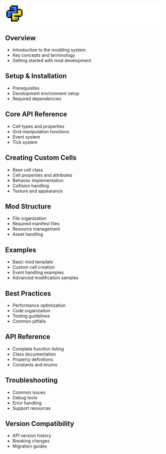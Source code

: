 # ![](/git_assets/api_logo.png)

## Overview
- Introduction to the modding system
- Key concepts and terminology
- Getting started with mod development

## Setup & Installation
- Prerequisites
- Development environment setup
- Required dependencies

## Core API Reference
- Cell types and properties
- Grid manipulation functions
- Event system
- Tick system

## Creating Custom Cells
- Base cell class
- Cell properties and attributes
- Behavior implementation
- Collision handling
- Texture and appearance

## Mod Structure
- File organization
- Required manifest files
- Resource management
- Asset handling

## Examples
- Basic mod template
- Custom cell creation
- Event handling examples
- Advanced modification samples

## Best Practices
- Performance optimization
- Code organization
- Testing guidelines
- Common pitfalls

## API Reference
- Complete function listing
- Class documentation
- Property definitions
- Constants and enums

## Troubleshooting
- Common issues
- Debug tools
- Error handling
- Support resources

## Version Compatibility
- API version history
- Breaking changes
- Migration guides
